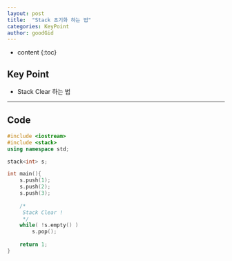 ```yaml
---
layout: post
title:  "Stack 초기화 하는 법"
categories: KeyPoint
author: goodGid
---
```

* content
{:toc}


## Key Point

* Stack Clear 하는 법


---

## Code
``` cpp
#include <iostream>
#include <stack>
using namespace std;

stack<int> s;

int main(){
    s.push(1);
    s.push(2);
    s.push(3);
    
    /*
     Stack Clear !
     */
    while( !s.empty() ) 
        s.pop();
    
    return 1;
}
```
